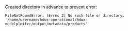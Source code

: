Created directory in advance to prevent error:

```FileNotFoundError: [Errno 2] No such file or directory: '/home/username/hdwx-operational/hdwx-modelplotter/output/metadata/products'```
